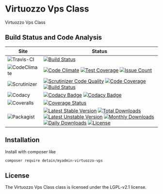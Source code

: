 # Virtuozzo Vps Class

Virtuozzo Vps Class

## Build Status and Code Analysis

Site          | Status
--------------|---------------------------
![Travis-CI](http://i.is.cc/storage/GYd75qN.png "Travis-CI")     | [![Build Status](https://travis-ci.org/detain/myadmin-virtuozzo-vps.svg?branch=master)](https://travis-ci.org/detain/myadmin-virtuozzo-vps)
![CodeClimate](http://i.is.cc/storage/GYlageh.png "CodeClimate")  | [![Code Climate](https://codeclimate.com/github/detain/myadmin-virtuozzo-vps/badges/gpa.svg)](https://codeclimate.com/github/detain/myadmin-virtuozzo-vps) [![Test Coverage](https://codeclimate.com/github/detain/myadmin-virtuozzo-vps/badges/coverage.svg)](https://codeclimate.com/github/detain/myadmin-virtuozzo-vps/coverage) [![Issue Count](https://codeclimate.com/github/detain/myadmin-virtuozzo-vps/badges/issue_count.svg)](https://codeclimate.com/github/detain/myadmin-virtuozzo-vps)
![Scrutinizer](http://i.is.cc/storage/GYeUnux.png "Scrutinizer")   | [![Scrutinizer Code Quality](https://scrutinizer-ci.com/g/myadmin-plugins/virtuozzo-vps/badges/quality-score.png?b=master)](https://scrutinizer-ci.com/g/myadmin-plugins/virtuozzo-vps/?branch=master) [![Code Coverage](https://scrutinizer-ci.com/g/myadmin-plugins/virtuozzo-vps/badges/coverage.png?b=master)](https://scrutinizer-ci.com/g/myadmin-plugins/virtuozzo-vps/?branch=master) [![Build Status](https://scrutinizer-ci.com/g/myadmin-plugins/virtuozzo-vps/badges/build.png?b=master)](https://scrutinizer-ci.com/g/myadmin-plugins/virtuozzo-vps/build-status/master)
![Codacy](http://i.is.cc/storage/GYi66Cx.png "Codacy")        | [![Codacy Badge](https://api.codacy.com/project/badge/Grade/226251fc068f4fd5b4b4ef9a40011d06)](https://www.codacy.com/app/detain/myadmin-virtuozzo-vps) [![Codacy Badge](https://api.codacy.com/project/badge/Coverage/25fa74eb74c947bf969602fcfe87e349)](https://www.codacy.com/app/detain/myadmin-virtuozzo-vps?utm_source=github.com&utm_medium=referral&utm_content=detain/myadmin-virtuozzo-vps&utm_campaign=Badge_Coverage)
![Coveralls](http://i.is.cc/storage/GYjNSim.png "Coveralls")    | [![Coverage Status](https://coveralls.io/repos/github/detain/db_abstraction/badge.svg?branch=master)](https://coveralls.io/github/detain/myadmin-virtuozzo-vps?branch=master)
![Packagist](http://i.is.cc/storage/GYacBEX.png "Packagist")     | [![Latest Stable Version](https://poser.pugx.org/detain/myadmin-virtuozzo-vps/version)](https://packagist.org/packages/detain/myadmin-virtuozzo-vps) [![Total Downloads](https://poser.pugx.org/detain/myadmin-virtuozzo-vps/downloads)](https://packagist.org/packages/detain/myadmin-virtuozzo-vps) [![Latest Unstable Version](https://poser.pugx.org/detain/myadmin-virtuozzo-vps/v/unstable)](//packagist.org/packages/detain/myadmin-virtuozzo-vps) [![Monthly Downloads](https://poser.pugx.org/detain/myadmin-virtuozzo-vps/d/monthly)](https://packagist.org/packages/detain/myadmin-virtuozzo-vps) [![Daily Downloads](https://poser.pugx.org/detain/myadmin-virtuozzo-vps/d/daily)](https://packagist.org/packages/detain/myadmin-virtuozzo-vps) [![License](https://poser.pugx.org/detain/myadmin-virtuozzo-vps/license)](https://packagist.org/packages/detain/myadmin-virtuozzo-vps)


## Installation

Install with composer like

```sh
composer require detain/myadmin-virtuozzo-vps
```

## License

The Virtuozzo Vps Class class is licensed under the LGPL-v2.1 license.

